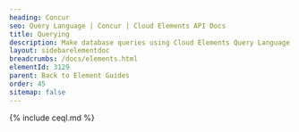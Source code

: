 ```yaml
---
heading: Concur
seo: Query Language | Concur | Cloud Elements API Docs
title: Querying
description: Make database queries using Cloud Elements Query Language.
layout: sidebarelementdoc
breadcrumbs: /docs/elements.html
elementId: 3129
parent: Back to Element Guides
order: 45
sitemap: false
---
```


{% include ceql.md %}
